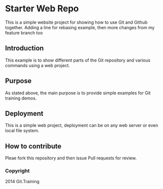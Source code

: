 # Starter Web Repo

This is a simple website project for showing how to use Git and Github together. Adding a line for rebasing example, then more changes from my feature branch too

## Introduction

This example is to show different parts of the Git repository and various commands using  a web project.

## Purpose

As stated above, the main purpose is to provide simple examples for Git training demos.

## Deployment

This is a simple web project, deployment can be on any web server or even local file system.

## How to contribute

Pleae fork this repository and then issue Pull requests for review.

### Copyright

2014 Git.Training